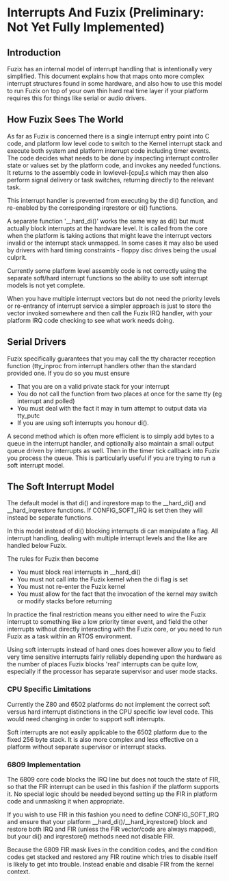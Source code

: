 # Interrupts And Fuzix (Preliminary: Not Yet Fully Implemented)

## Introduction

Fuzix has an internal model of interrupt handling that is intentionally very
simplified. This document explains how that maps onto more complex interrupt
structures found in some hardware, and also how to use this model to run
Fuzix on top of your own thin hard real time layer if your platform requires
this for things like serial or audio drivers.

## How Fuzix Sees The World

As far as Fuzix is concerned there is a single interrupt entry point into C
code, and platform low level code to switch to the Kernel interrupt stack
and execute both system and platform interrupt code including timer events.
The code decides what needs to be done by inspecting interrupt controller
state or values set by the platform code, and invokes any needed functions.
It returns to the assembly code in lowlevel-[cpu].s which may then also
perform signal delivery or task switches, returning directly to the relevant
task.

This interrupt handler is prevented from executing by the di() function, and
re-enabled by the corresponding irqrestore or ei() functions.

A separate function '__hard_di()' works the same way as di() but must
actually block interrupts at the hardware level. It is called from the core 
when the platform is taking actions that might leave the interrupt vectors invalid or
the interrupt stack unmapped. In some cases it may also be used by drivers
with hard timing constraints - floppy disc drives being the usual culprit.

Currently some platform level assembly code is not correctly using the
separate soft/hard interrupt functions so the ability to use soft interrupt
models is not yet complete.

When you have multiple interrupt vectors but do not need the priority levels
or re-entrancy of interrupt service a simpler approach is just to store the
vector invoked somewhere and then call the Fuzix IRQ handler, with your
platform IRQ code checking to see what work needs doing.

## Serial Drivers

Fuzix specifically guarantees that you may call the tty character reception
function (tty_inproc from interrupt handlers other than the standard provided
one. If you do so you must ensure
- That you are on a valid private stack for your interrupt
- You do not call the function from two places at once for the same tty (eg interrupt and polled)
- You must deal with the fact it may in turn attempt to output data via tty_putc
- If you are using soft interrupts you honour di().

A second method which is often more efficient is to simply add bytes to a
queue in the interrupt handler, and optionally also maintain a small output
queue driven by interrupts as well. Then in the timer tick callback into
Fuzix you process the queue. This is particularly useful if you are trying
to run a soft interrupt model.

## The Soft Interrupt Model

The default model is that di() and irqrestore map to the __hard_di() and
__hard_irqrestore functions. If CONFIG_SOFT_IRQ is set then they will instead
be separate functions.

In this model instead of di() blocking interrupts di can manipulate a flag.
All interrupt handling, dealing with multiple interrupt levels and the like
are handled below Fuzix.

The rules for Fuzix then become
- You must block real interrupts in __hard_di()
- You must not call into the Fuzix kernel when the di flag is set
- You must not re-enter the Fuzix kernel
- You must allow for the fact that the invocation of the kernel may switch
or modify stacks before returning

In practice the final restriction means you either need to wire the Fuzix
interrupt to something like a low priority timer event, and field the other
interrupts without directly interacting with the Fuzix core, or you need to
run Fuzix as a task within an RTOS environment.

Using soft interrupts instead of hard ones does however allow you to field
very time sensitive interrupts fairly reliably depending upon the hardware
as the number of places Fuzix blocks 'real' interrupts can be quite low,
especially if the processor has separate supervisor and user mode stacks.

### CPU Specific Limitations

Currently the Z80 and 6502 platforms do not implement the correct soft
versus hard interrupt distinctions in the CPU specific low level code. This
would need changing in order to support soft interrupts.

Soft interrupts are not easily applicable to the 6502 platform due to the
fixed 256 byte stack. It is also more complex and less effective on a
platform without separate supervisor or interrupt stacks.

### 6809 Implementation

The 6809 core code blocks the IRQ line but does not touch the state of FIR,
so that the FIR interrupt can be used in this fashion if the platform
supports it. No special logic should be needed beyond setting up the FIR in
platform code and unmasking it when appropriate.

If you wish to use FIR in this fashion you need to define CONFIG_SOFT_IRQ
and ensure that your platform __hard_di()/__hard_irqrestore() block and restore
both IRQ and FIR (unless the FIR vector/code are always mapped), but your
di() and irqrestore() methods need not disable FIR.

Because the 6809 FIR mask lives in the condition codes, and the condition
codes get stacked and restored any FIR routine which tries to disable itself
is likely to get into trouble. Instead enable and disable FIR from the
kernel context.

